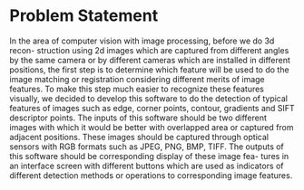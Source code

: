 # Problem Statement

In the area of computer vision with image processing, before we do 3d recon-
struction using 2d images which are captured from different angles by the same
camera or by different cameras which are installed in different positions, the
first step is to determine which feature will be used to do the image matching
or registration considering different merits of image features.
To make this step much easier to recognize these features visually, we decided
to develop this software to do the detection of typical features of images such
as edge, corner points, contour, gradients and SIFT descriptor points.
The inputs of this software should be two different images with which it would
be better with overlapped area or captured from adjacent positions. These
images should be captured through optical sensors with RGB formats such as
JPEG, PNG, BMP, TIFF.
The outputs of this software should be corresponding display of these image fea-
tures in an interface screen with different buttons which are used as indicators
of different detection methods or operations to corresponding image features.
